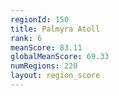 ```yaml
---
regionId: 150
title: Palmyra Atoll
rank: 6
meanScore: 83.11
globalMeanScore: 69.33
numRegions: 220
layout: region_score
---
```

